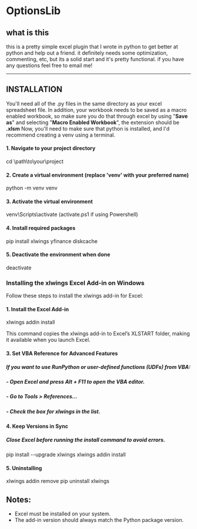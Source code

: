 # OptionsLib 
## what is this
this is a pretty simple excel plugin that I wrote in python to get better at python and help out a friend.
it definitely needs some optimization, commenting, etc, but its a solid start and it's pretty functional.
if you have any questions feel free to email me!

---

## INSTALLATION
You'll need all of the .py files in the same directory as your excel spreadsheet file.
In addition, your workbook needs to be saved as a macro enabled workbook, so make sure you do that through excel by using "**Save as**" and selecting "**Macro Enabled Workbook**", the extension should be **.xlsm**
Now, you'll need to make sure that python is installed, and I'd recommend creating a venv using a terminal.

#### 1. Navigate to your project directory
cd \path\to\your\project

#### 2. Create a virtual environment (replace 'venv' with your preferred name)
python -m venv venv

#### 3. Activate the virtual environment
venv\Scripts\activate
(activate.ps1 if using Powershell)

#### 4. Install required packages
pip install xlwings yfinance diskcache

#### 5. Deactivate the environment when done
deactivate

### Installing the xlwings Excel Add-in on Windows

Follow these steps to install the xlwings add-in for Excel:

#### 1. Install the Excel Add-in

xlwings addin install

 This command copies the xlwings add-in to Excel’s XLSTART folder, making it available when you launch Excel.

#### 3. Set VBA Reference for Advanced Features

##### If you want to use RunPython or user-defined functions (UDFs) from VBA:
##### - Open Excel and press Alt + F11 to open the VBA editor.
##### - Go to Tools > References...
##### - Check the box for xlwings in the list.

#### 4. Keep Versions in Sync
#####  Close Excel before running the install command to avoid errors.
pip install --upgrade xlwings
xlwings addin install

#### 5. Uninstalling

xlwings addin remove
pip uninstall xlwings

## Notes:
 - Excel must be installed on your system.
 - The add-in version should always match the Python package version.
